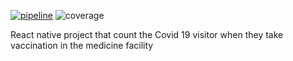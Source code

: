 [![pipeline](https://gitlab.com/gitlab-org/gitlab/badges/main/pipeline.svg)](https://gitlab.com/moxspoy/cicid/commits/master)  ![coverage](https://gitlab.com/gitlab-org/gitlab/badges/main/coverage.svg?job=tests:coverage)


React native project that count the Covid 19 visitor when they take vaccination in the medicine facility

